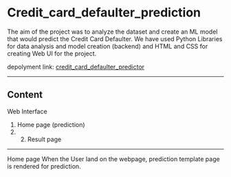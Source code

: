 # Credit_card_defaulter_prediction
The aim of the project was to analyze the dataset and create an ML model that would predict the Credit Card Defaulter. We have used Python Libraries for data analysis and model creation (backend) and HTML and CSS for creating Web UI for the project.

depolyment link: [credit_card_defaulter_predictor](https://web-production-db46.up.railway.app/)
<hr>
<h2>Content</h2>
Web Interface                          

1. Home page (prediction)
2.  2. Result page
<hr>
Home page
When the User land on the webpage, prediction template page is rendered for prediction.

